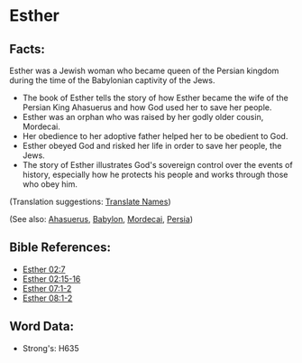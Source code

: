 # Esther #

## Facts: ##

Esther was a Jewish woman who became queen of the Persian kingdom during the time of the Babylonian captivity of the Jews.

* The book of Esther tells the story of how Esther became the wife of the Persian King Ahasuerus and how God used her to save her people.
* Esther was an orphan who was raised by her godly older cousin, Mordecai.
* Her obedience to her adoptive father helped her to be obedient to God.
* Esther obeyed God and risked her life in order to save her people, the Jews.
* The story of Esther illustrates God's sovereign control over the events of history, especially how he protects his people and works through those who obey him.

(Translation suggestions: [Translate Names](rc://en/ta/man/translate/translate-names))

(See also: [Ahasuerus](../names/ahasuerus.md), [Babylon](../names/babylon.md), [Mordecai](../names/mordecai.md), [Persia](../names/persia.md))

## Bible References: ##

* [Esther 02:7](rc://en/tn/help/est/02/07)
* [Esther 02:15-16](rc://en/tn/help/est/02/15)
* [Esther 07:1-2](rc://en/tn/help/est/07/01)
* [Esther 08:1-2](rc://en/tn/help/est/08/01)

## Word Data: ##

* Strong's: H635
